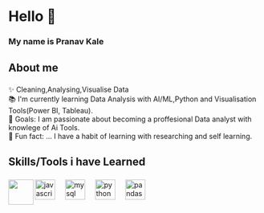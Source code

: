 <h1 align="left">Hello 👋</h1>

###

<h3 align="left">My name is Pranav Kale</h3>

###

<h2 align="left">About me</h2>

###

<p align="left">✨ Cleaning,Analysing,Visualise Data<br>📚 I'm currently learning Data Analysis with AI/ML,Python and Visualisation Tools(Power BI, Tableau).<br>🎯 Goals: I am passionate about becoming a proffesional Data analyst with knowlege of Ai  Tools.<br>🎲 Fun fact: ... I have a habit of learning with researching and self learning.</p>

###

<h2 align="left">Skills/Tools i have Learned</h2>

###

<img align="left" height="50" src="https://upload.wikimedia.org/wikipedia/commons/thumb/c/cf/New_Power_BI_Logo.svg/900px-New_Power_BI_Logo.svg.png?20210102182532"  />

###

<div align="left">
  <img src="https://cdn.jsdelivr.net/gh/devicons/devicon/icons/javascript/javascript-original.svg" height="40" alt="javascript logo"  />
  <img width="12" />
  <img src="https://cdn.jsdelivr.net/gh/devicons/devicon/icons/mysql/mysql-original.svg" height="40" alt="mysql logo"  />
  <img width="12" />
  <img src="https://cdn.jsdelivr.net/gh/devicons/devicon/icons/python/python-original.svg" height="40" alt="python logo"  />
  <img width="12" />
  <img src="https://img.shields.io/badge/pandas-150458?logo=pandas&logoColor=white&style=for-the-badge" height="40" alt="pandas logo"  />
</div>

###
